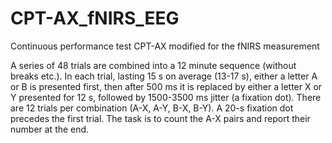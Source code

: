 # CPT-AX_fNIRS_EEG
Continuous performance test CPT-AX modified for the fNIRS measurement 

A series of 48 trials are combined into a 12 minute sequence (without breaks etc.). In each trial, lasting 15 s on average (13-17 s), either a letter A or B is presented first, then after 500 ms it is replaced by either a letter X or Y presented for 12 s, followed by 1500-3500 ms jitter (a fixation dot). There are 12 trials per combination (A-X, A-Y, B-X, B-Y). A 20-s fixation dot precedes the first trial. The task is to count the A-X pairs and report their number at the end.   